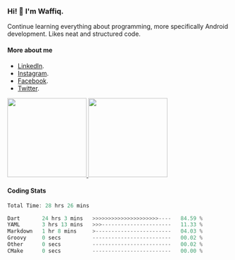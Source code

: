 ### Hi! 👋 I'm Waffiq.

Continue learning everything about programming, more specifically Android development. Likes neat and structured code.

#### More about me 
- [LinkedIn](https://www.linkedin.com/in/waffiqaziz/).
- [Instagram](https://www.instagram.com/waffiqaziz/).
- [Facebook](https://web.facebook.com/WaffiqAziz/).
- [Twitter](https://twitter.com/AzizWaffiq).

<p align="left">
<a href="https://github.com/waffiqaziz">
  <img height="180em" src="https://github-readme-stats-eight-theta.vercel.app/api?username=waffiqaziz&show_icons=true&theme=algolia&include_all_commits=true&count_private=true"/>
  <img height="180em" src="https://github-readme-stats-eight-theta.vercel.app/api/top-langs/?username=waffiqaziz&layout=compact&langs_count=8&theme=algolia"/>
</a>
</p>

#### Coding Stats
<!--START_SECTION:waka-->

```rust
Total Time: 28 hrs 26 mins

Dart       24 hrs 3 mins   >>>>>>>>>>>>>>>>>>>>>----   84.59 %
YAML       3 hrs 13 mins   >>>----------------------   11.33 %
Markdown   1 hr 8 mins     >------------------------   04.03 %
Groovy     0 secs          -------------------------   00.02 %
Other      0 secs          -------------------------   00.02 %
CMake      0 secs          -------------------------   00.00 %
```

<!--END_SECTION:waka-->
